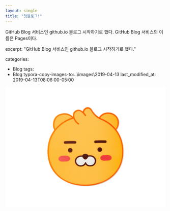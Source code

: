```yaml
---
layout: single
title: "첫블로그!"
---
```


GitHub Blog 서비스인 github.io 블로그 시작하기로 했다.
GitHub Blog 서비스의 이름은 Pages이다.



excerpt: "GitHub Blog 서비스인 github.io 블로그 시작하기로 했다."

categories:
  - Blog
tags:
  - Blog
typora-copy-images-to:..\images\2019-04-13
last_modified_at: 2019-04-13T08:06:00-05:00

![d](../images/2019-04-13/d.jpg)
